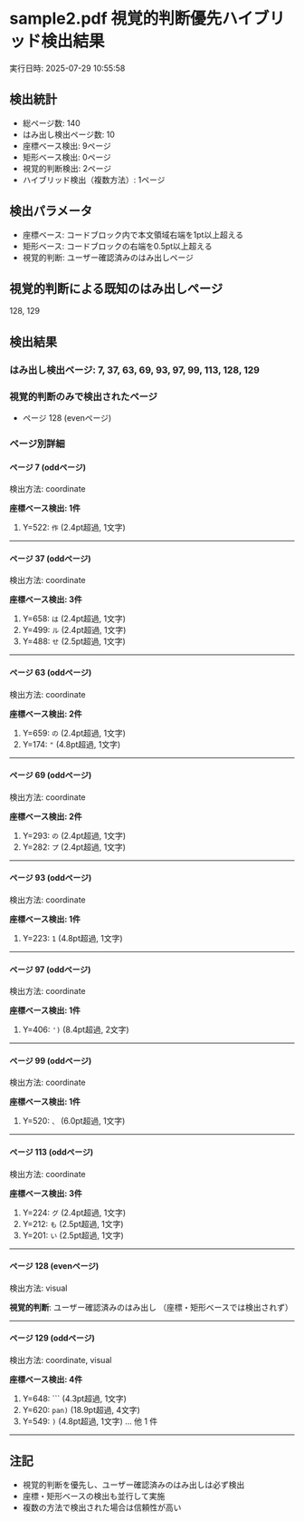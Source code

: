 # sample2.pdf 視覚的判断優先ハイブリッド検出結果

実行日時: 2025-07-29 10:55:58

## 検出統計

- 総ページ数: 140
- はみ出し検出ページ数: 10
- 座標ベース検出: 9ページ
- 矩形ベース検出: 0ページ
- 視覚的判断検出: 2ページ
- ハイブリッド検出（複数方法）: 1ページ

## 検出パラメータ

- 座標ベース: コードブロック内で本文領域右端を1pt以上超える
- 矩形ベース: コードブロックの右端を0.5pt以上超える
- 視覚的判断: ユーザー確認済みのはみ出しページ

## 視覚的判断による既知のはみ出しページ

128, 129

## 検出結果

### はみ出し検出ページ: 7, 37, 63, 69, 93, 97, 99, 113, 128, 129

### 視覚的判断のみで検出されたページ

- ページ 128 (evenページ)

### ページ別詳細

#### ページ 7 (oddページ)
検出方法: coordinate

**座標ベース検出: 1件**

1. Y=522: `作` (2.4pt超過, 1文字)

---

#### ページ 37 (oddページ)
検出方法: coordinate

**座標ベース検出: 3件**

1. Y=658: `は` (2.4pt超過, 1文字)
2. Y=499: `ル` (2.4pt超過, 1文字)
3. Y=488: `せ` (2.5pt超過, 1文字)

---

#### ページ 63 (oddページ)
検出方法: coordinate

**座標ベース検出: 2件**

1. Y=659: `の` (2.4pt超過, 1文字)
2. Y=174: `"` (4.8pt超過, 1文字)

---

#### ページ 69 (oddページ)
検出方法: coordinate

**座標ベース検出: 2件**

1. Y=293: `の` (2.4pt超過, 1文字)
2. Y=282: `プ` (2.4pt超過, 1文字)

---

#### ページ 93 (oddページ)
検出方法: coordinate

**座標ベース検出: 1件**

1. Y=223: `1` (4.8pt超過, 1文字)

---

#### ページ 97 (oddページ)
検出方法: coordinate

**座標ベース検出: 1件**

1. Y=406: `')` (8.4pt超過, 2文字)

---

#### ページ 99 (oddページ)
検出方法: coordinate

**座標ベース検出: 1件**

1. Y=520: `、` (6.0pt超過, 1文字)

---

#### ページ 113 (oddページ)
検出方法: coordinate

**座標ベース検出: 3件**

1. Y=224: `グ` (2.4pt超過, 1文字)
2. Y=212: `も` (2.5pt超過, 1文字)
3. Y=201: `い` (2.5pt超過, 1文字)

---

#### ページ 128 (evenページ)
検出方法: visual

**視覚的判断**: ユーザー確認済みのはみ出し
（座標・矩形ベースでは検出されず）

---

#### ページ 129 (oddページ)
検出方法: coordinate, visual

**座標ベース検出: 4件**

1. Y=648: ``` (4.3pt超過, 1文字)
2. Y=620: `pan)` (18.9pt超過, 4文字)
3. Y=549: `)` (4.8pt超過, 1文字)
... 他 1 件

---

## 注記

- 視覚的判断を優先し、ユーザー確認済みのはみ出しは必ず検出
- 座標・矩形ベースの検出も並行して実施
- 複数の方法で検出された場合は信頼性が高い
